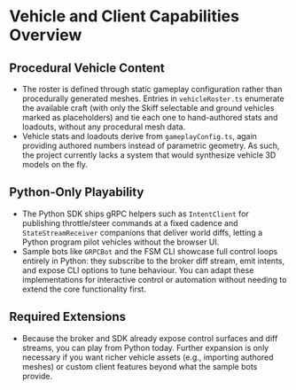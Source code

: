 # Vehicle and Client Capabilities Overview

## Procedural Vehicle Content
- The roster is defined through static gameplay configuration rather than procedurally generated meshes. Entries in `vehicleRoster.ts` enumerate the available craft (with only the Skiff selectable and ground vehicles marked as placeholders) and tie each one to hand-authored stats and loadouts, without any procedural mesh data.
- Vehicle stats and loadouts derive from `gameplayConfig.ts`, again providing authored numbers instead of parametric geometry. As such, the project currently lacks a system that would synthesize vehicle 3D models on the fly.

## Python-Only Playability
- The Python SDK ships gRPC helpers such as `IntentClient` for publishing throttle/steer commands at a fixed cadence and `StateStreamReceiver` companions that deliver world diffs, letting a Python program pilot vehicles without the browser UI.
- Sample bots like `GRPCBot` and the FSM CLI showcase full control loops entirely in Python: they subscribe to the broker diff stream, emit intents, and expose CLI options to tune behaviour. You can adapt these implementations for interactive control or automation without needing to extend the core functionality first.

## Required Extensions
- Because the broker and SDK already expose control surfaces and diff streams, you can play from Python today. Further expansion is only necessary if you want richer vehicle assets (e.g., importing authored meshes) or custom client features beyond what the sample bots provide.
